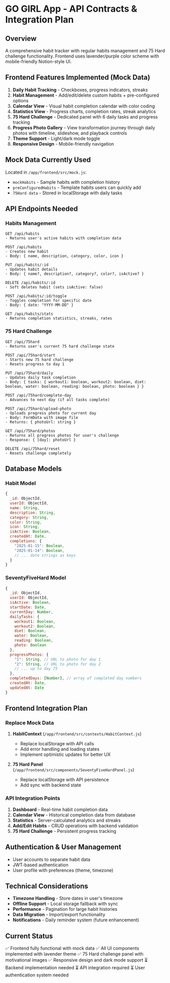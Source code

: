 # GO GIRL App - API Contracts & Integration Plan

## Overview
A comprehensive habit tracker with regular habits management and 75 Hard challenge functionality. Frontend uses lavender/purple color scheme with mobile-friendly Notion-style UI.

## Frontend Features Implemented (Mock Data)
1. **Daily Habit Tracking** - Checkboxes, progress indicators, streaks
2. **Habit Management** - Add/edit/delete custom habits + pre-configured options
3. **Calendar View** - Visual habit completion calendar with color coding
4. **Statistics View** - Progress charts, completion rates, streak analytics
5. **75 Hard Challenge** - Dedicated panel with 6 daily tasks and progress tracking
6. **Progress Photo Gallery** - View transformation journey through daily photos with timeline, slideshow, and playback controls
7. **Theme Support** - Light/dark mode toggle
8. **Responsive Design** - Mobile-friendly navigation

## Mock Data Currently Used
Located in `/app/frontend/src/mock.js`:
- `mockHabits` - Sample habits with completion history
- `preConfiguredHabits` - Template habits users can quickly add
- `75Hard data` - Stored in localStorage with daily tasks

## API Endpoints Needed

### Habits Management
```
GET /api/habits
- Returns user's active habits with completion data

POST /api/habits
- Creates new habit
- Body: { name, description, category, color, icon }

PUT /api/habits/:id
- Updates habit details
- Body: { name?, description?, category?, color?, isActive? }

DELETE /api/habits/:id
- Soft deletes habit (sets isActive: false)

POST /api/habits/:id/toggle
- Toggles completion for specific date
- Body: { date: "YYYY-MM-DD" }

GET /api/habits/stats
- Returns completion statistics, streaks, rates
```

### 75 Hard Challenge
```
GET /api/75hard
- Returns user's current 75 hard challenge state

POST /api/75hard/start
- Starts new 75 hard challenge
- Resets progress to day 1

PUT /api/75hard/daily
- Updates daily task completion
- Body: { tasks: { workout1: boolean, workout2: boolean, diet: boolean, water: boolean, reading: boolean, photo: boolean } }

POST /api/75hard/complete-day
- Advances to next day (if all tasks complete)

POST /api/75hard/upload-photo
- Uploads progress photo for current day
- Body: FormData with image file
- Returns: { photoUrl: string }

GET /api/75hard/photos
- Returns all progress photos for user's challenge
- Response: { [day]: photoUrl }

DELETE /api/75hard/reset
- Resets challenge completely
```

## Database Models

### Habit Model
```javascript
{
  _id: ObjectId,
  userId: ObjectId,
  name: String,
  description: String,
  category: String,
  color: String,
  icon: String,
  isActive: Boolean,
  createdAt: Date,
  completions: {
    "2025-01-15": Boolean,
    "2025-01-14": Boolean,
    // ... date strings as keys
  }
}
```

### SeventyFiveHard Model
```javascript
{
  _id: ObjectId,
  userId: ObjectId,
  isActive: Boolean,
  startDate: Date,
  currentDay: Number,
  dailyTasks: {
    workout1: Boolean,
    workout2: Boolean,
    diet: Boolean,
    water: Boolean,
    reading: Boolean,
    photo: Boolean
  },
  progressPhotos: {
    "1": String, // URL to photo for day 1
    "2": String, // URL to photo for day 2
    // ... up to day 75
  },
  completedDays: [Number], // array of completed day numbers
  createdAt: Date,
  updatedAt: Date
}
```

## Frontend Integration Plan

### Replace Mock Data
1. **HabitContext** (`/app/frontend/src/contexts/HabitContext.js`)
   - Replace localStorage with API calls
   - Add error handling and loading states
   - Implement optimistic updates for better UX

2. **75 Hard Panel** (`/app/frontend/src/components/SeventyFiveHardPanel.js`)
   - Replace localStorage with API persistence
   - Add sync with backend state

### API Integration Points
1. **Dashboard** - Real-time habit completion data
2. **Calendar View** - Historical completion data from database  
3. **Statistics** - Server-calculated analytics and streaks
4. **Add/Edit Habits** - CRUD operations with backend validation
5. **75 Hard Challenge** - Persistent progress tracking

## Authentication & User Management
- User accounts to separate habit data
- JWT-based authentication
- User profile with preferences (theme, timezone)

## Technical Considerations
- **Timezone Handling** - Store dates in user's timezone
- **Offline Support** - Local storage fallback with sync
- **Performance** - Pagination for large habit histories
- **Data Migration** - Import/export functionality
- **Notifications** - Daily reminder system (future enhancement)

## Current Status
✅ Frontend fully functional with mock data
✅ All UI components implemented with lavender theme
✅ 75 Hard challenge panel with motivational images
✅ Responsive design and dark mode support
⏳ Backend implementation needed
⏳ API integration required
⏳ User authentication system needed